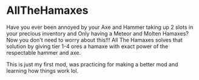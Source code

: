 # AllTheHamaxes
Have you ever been annoyed by your Axe and Hammer taking up 2 slots in your precious inventory and Only having a Meteor and Molten Hamaxes? Now you don't need to worry about this!!! 
All The Hamaxes solves that solution by giving tier 1-4 ores a hamaxe with exact power of the respectable hammer and axe.

This is just my first mod, was practicing for making a better mod and learning how things work lol.